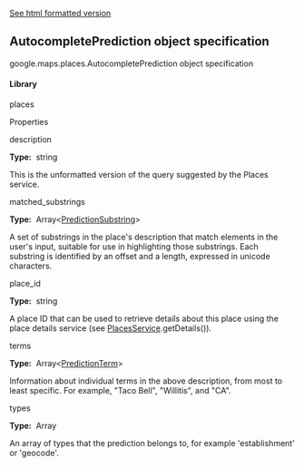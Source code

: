 [See html formatted version](https://huasofoundries.github.io/google-maps-documentation/AutocompletePrediction.html)


AutocompletePrediction object specification
-------------------------------------------

google.maps.places.AutocompletePrediction object specification

#### Library

places

Properties

description

**Type:**  string

This is the unformatted version of the query suggested by the Places service.

matched\_substrings

**Type:**  Array<[PredictionSubstring](https://github.com/amenadiel/google-maps-documentation/blob/master/docs/PredictionSubstring.md)\>

A set of substrings in the place's description that match elements in the user's input, suitable for use in highlighting those substrings. Each substring is identified by an offset and a length, expressed in unicode characters.

place\_id

**Type:**  string

A place ID that can be used to retrieve details about this place using the place details service (see [PlacesService](https://github.com/amenadiel/google-maps-documentation/blob/master/docs/PlacesService.md).getDetails()).

terms

**Type:**  Array<[PredictionTerm](https://github.com/amenadiel/google-maps-documentation/blob/master/docs/PredictionTerm.md)\>

Information about individual terms in the above description, from most to least specific. For example, "Taco Bell", "Willitis", and "CA".

types

**Type:**  Array<string>

An array of types that the prediction belongs to, for example 'establishment' or 'geocode'.